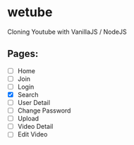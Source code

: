 # wetube

Cloning Youtube with VanillaJS / NodeJS

## Pages:

- [ ] Home
- [ ] Join
- [ ] Login
- [x] Search
- [ ] User Detail
- [ ] Change Password
- [ ] Upload
- [ ] Video Detail
- [ ] Edit Video
